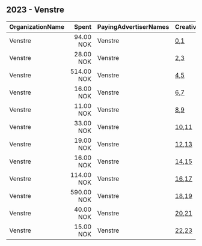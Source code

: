## 2023 - Venstre 
|OrganizationName|Spent|PayingAdvertiserNames|CreativeUrls|Impressions|Genders|AgeBrackets|CountryCodes|BillingAddresses|CandidateBallotInformation|
|:---|---:|:---|:---|---:|:---|:---|:---|:---|:---|
|Venstre|94.00 NOK|Venstre|[0](https://www.snap.com/political-ads/asset/ccd504b77e1da4e977c5fa2098bfa3a6f598f3f5df52c042e74fdd36f22377f9?mediaType=mp4),[1](https://www.snap.com/political-ads/asset/2097c4148b49a67a0ab4605319e320fffde92ad318a1074521f9ea81f5215d67?mediaType=png)|8,549||18+|norway|"Møllergata 16,Oslo,0179,NO"|Venstre|
|Venstre|28.00 NOK|Venstre|[2](https://www.snap.com/political-ads/asset/5ef770eb04b7f58076f3ff5c29c0738597db22bdb7013ca1465a53dbaeed3644?mediaType=mp4),[3](https://www.snap.com/political-ads/asset/2097c4148b49a67a0ab4605319e320fffde92ad318a1074521f9ea81f5215d67?mediaType=png)|204||18+|norway|"Møllergata 16,Oslo,0179,NO"|Venstre|
|Venstre|514.00 NOK|Venstre|[4](https://www.snap.com/political-ads/asset/5ef770eb04b7f58076f3ff5c29c0738597db22bdb7013ca1465a53dbaeed3644?mediaType=mp4),[5](https://www.snap.com/political-ads/asset/2097c4148b49a67a0ab4605319e320fffde92ad318a1074521f9ea81f5215d67?mediaType=png)|36,859||18+|norway|"Møllergata 16,Oslo,0179,NO"|Venstre|
|Venstre|16.00 NOK|Venstre|[6](https://www.snap.com/political-ads/asset/2952583a82f73b6e0c8dfcc3fc650129659370261c820f5b5fc21023fd6183fe?mediaType=mp4),[7](https://www.snap.com/political-ads/asset/2097c4148b49a67a0ab4605319e320fffde92ad318a1074521f9ea81f5215d67?mediaType=png)|127||18+|norway|"Møllergata 16,Oslo,0179,NO"|Venstre|
|Venstre|11.00 NOK|Venstre|[8](https://www.snap.com/political-ads/asset/5766199ec67b25a4033dc5fee390bd42861c496d774402f8ec0ef4cf954ebb73?mediaType=mp4),[9](https://www.snap.com/political-ads/asset/2097c4148b49a67a0ab4605319e320fffde92ad318a1074521f9ea81f5215d67?mediaType=png)|84||18+|norway|"Møllergata 16,Oslo,0179,NO"|Venstre|
|Venstre|33.00 NOK|Venstre|[10](https://www.snap.com/political-ads/asset/5766199ec67b25a4033dc5fee390bd42861c496d774402f8ec0ef4cf954ebb73?mediaType=mp4),[11](https://www.snap.com/political-ads/asset/2097c4148b49a67a0ab4605319e320fffde92ad318a1074521f9ea81f5215d67?mediaType=png)|207||30+|norway|"Møllergata 16,Oslo,0179,NO"|Venstre|
|Venstre|19.00 NOK|Venstre|[12](https://www.snap.com/political-ads/asset/ccd504b77e1da4e977c5fa2098bfa3a6f598f3f5df52c042e74fdd36f22377f9?mediaType=mp4),[13](https://www.snap.com/political-ads/asset/2097c4148b49a67a0ab4605319e320fffde92ad318a1074521f9ea81f5215d67?mediaType=png)|144||30+|norway|"Møllergata 16,Oslo,0179,NO"|Venstre|
|Venstre|16.00 NOK|Venstre|[14](https://www.snap.com/political-ads/asset/5ef770eb04b7f58076f3ff5c29c0738597db22bdb7013ca1465a53dbaeed3644?mediaType=mp4),[15](https://www.snap.com/political-ads/asset/2097c4148b49a67a0ab4605319e320fffde92ad318a1074521f9ea81f5215d67?mediaType=png)|82||30+|norway|"Møllergata 16,Oslo,0179,NO"|Venstre|
|Venstre|114.00 NOK|Venstre|[16](https://www.snap.com/political-ads/asset/5766199ec67b25a4033dc5fee390bd42861c496d774402f8ec0ef4cf954ebb73?mediaType=mp4),[17](https://www.snap.com/political-ads/asset/2097c4148b49a67a0ab4605319e320fffde92ad318a1074521f9ea81f5215d67?mediaType=png)|7,625||18+|norway|"Møllergata 16,Oslo,0179,NO"|Venstre|
|Venstre|590.00 NOK|Venstre|[18](https://www.snap.com/political-ads/asset/2952583a82f73b6e0c8dfcc3fc650129659370261c820f5b5fc21023fd6183fe?mediaType=mp4),[19](https://www.snap.com/political-ads/asset/2097c4148b49a67a0ab4605319e320fffde92ad318a1074521f9ea81f5215d67?mediaType=png)|40,484||18+|norway|"Møllergata 16,Oslo,0179,NO"|Venstre|
|Venstre|40.00 NOK|Venstre|[20](https://www.snap.com/political-ads/asset/2952583a82f73b6e0c8dfcc3fc650129659370261c820f5b5fc21023fd6183fe?mediaType=mp4),[21](https://www.snap.com/political-ads/asset/2097c4148b49a67a0ab4605319e320fffde92ad318a1074521f9ea81f5215d67?mediaType=png)|178||30+|norway|"Møllergata 16,Oslo,0179,NO"|Venstre|
|Venstre|15.00 NOK|Venstre|[22](https://www.snap.com/political-ads/asset/ccd504b77e1da4e977c5fa2098bfa3a6f598f3f5df52c042e74fdd36f22377f9?mediaType=mp4),[23](https://www.snap.com/political-ads/asset/2097c4148b49a67a0ab4605319e320fffde92ad318a1074521f9ea81f5215d67?mediaType=png)|102||18+|norway|"Møllergata 16,Oslo,0179,NO"|Venstre|
